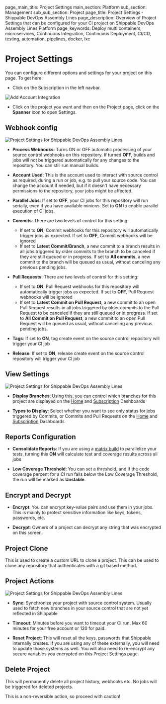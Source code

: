 page_main_title: Project Settings
main_section: Platform
sub_section: Management
sub_sub_section: Project
page_title: Project Settings - Shippable DevOps Assembly Lines
page_description: Overview of Project Settings that can be configured for your CI project on Shippable DevOps Assembly Lines Platform
page_keywords: Deploy multi containers, microservices, Continuous Integration, Continuous Deployment, CI/CD, testing, automation, pipelines, docker, lxc

# Project Settings

You can configure different options and settings for your project on this page. To get here:

* Click on the Subscription in the left navbar.

<img src="/images/getting-started/account-settings.png" alt="Add Account Integration">

* Click on the project you want and then on the Project page, click on the **Spanner** icon to open Settings.

## Webhook config
<img src="/images/platform/visibility/project-settings-1.jpg" alt="Project Settings for Shippable DevOps Assembly Lines" style="vertical-align: middle;display: block;margin-left: auto;margin-right: auto;"/>

* **Process Webhooks**: Turns ON or OFF automatic processing of your source control webhooks on this repository. If turned **OFF**, builds and jobs will not be triggered automatically for any changes to the repository. You can still run manual builds.

* **Account Used**: This is the account used to interact with source control as required, during a run or job, e.g. to pull your source code. You can change the account if needed, but if it doesn't have necessary permissions to the repository, your jobs might be affected.

* **Parallel Jobs**: If set to **OFF**, your CI jobs for this repository will run serially, even if you have available minions. Set to **ON** to enable parallel execution of CI jobs.

* **Commits**: There are two levels of control for this setting:
  * If set to **ON**, Commit webhooks for this repository will automatically trigger jobs as expected. If set to **OFF**, Commit webhooks will be ignored
  * If set to **Latest Commit/Branch**, a new commit to a branch results in all jobs triggered by older commits to the branch to be canceled if they are still queued or in progress. If set to **All commits**, a new commit to the branch will be queued as usual, without canceling any previous pending jobs.

* **Pull Requests**: There are two levels of control for this setting:
  * If set to **ON**, Pull Request webhooks for this repository will automatically trigger jobs as expected. If set to **OFF**, Pull Request webhooks will be ignored
  * If set to **Latest Commit on Pull Request**, a new commit to an open Pull Request results in all jobs triggered by older commits to the Pull Request to be canceled if they are still queued or in progress. If set to **All Commit on Pull Request**, a new commit to an open Pull Request will be queued as usual, without canceling any previous pending jobs.

* **Tags**: If set to **ON**, tag create event on the source control repository will trigger your CI job

* **Release**: If set to **ON**, release create event on the source control repository will trigger your CI job

## View Settings

<img src="/images/platform/visibility/project-settings-2.jpg" alt="Project Settings for Shippable DevOps Assembly Lines" style="vertical-align: middle;display: block;margin-left: auto;margin-right: auto;"/>

* **Display Branches**: Using this, you can control which branches for this project are displayed on the [Home](/platform/visibility/account/default-view/) and [Subscription](/platform/visibility/subscription/dashboard/) Dashboards

* **Types to Display**: Select whether you want to see only status for jobs triggered by Commits, or Commits and Pull Requests on the [Home](/platform/visibility/account/default-view/) and [Subscription](/platform/visibility/subscription/dashboard/) Dashboards

## Reports Configuration

* **Consolidate Reports**: If you are using a [matrix build](/ci/matrix-builds/) to parallelize your tests, turning this **ON** will calculate test and coverage results across all jobs

* **Low Coverage Threshold**: You can set a threshold, and if the code coverage percent for a CI run falls below the Low Coverage Threshold, the run will be marked as **Unstable**.

## Encrypt and Decrypt

* **Encrypt**: You can encrypt key-value pairs and use them in your jobs. This is mainly to protect sensitive information like keys, tokens, passwords, etc.

* **Decrypt**: Owners of a project can decrypt any string that was encrypted on this screen.

## Project Clone

This is used to create a custom URL to clone a project. This can be used to clone any repository that authenticates with a git based method.

## Project Actions

<img src="/images/platform/visibility/project-settings-3.jpg" alt="Project Settings for Shippable DevOps Assembly Lines" style="vertical-align: middle;display: block;margin-left: auto;margin-right: auto;"/>

* **Sync**: Synchronize your project with source control system. Usually used to fetch new branches in your source control that are not yet reflected in Shippable

* **Timeout**: Minutes before you want to timeout your CI run. Max 60 minutes for your free account or 120 for paid.

* **Reset Project**: This will reset all the keys, passwords that Shippable internally creates. If you are using any of these externally, you will need to update those systems as well. You will also need to re-encrypt any secure variables you encrypted on this Project Settings page.

## Delete Project

This will permanently delete all project history, webhooks etc. No jobs will be triggered for deleted projects.

This is a non-reversible action, so proceed with caution!
